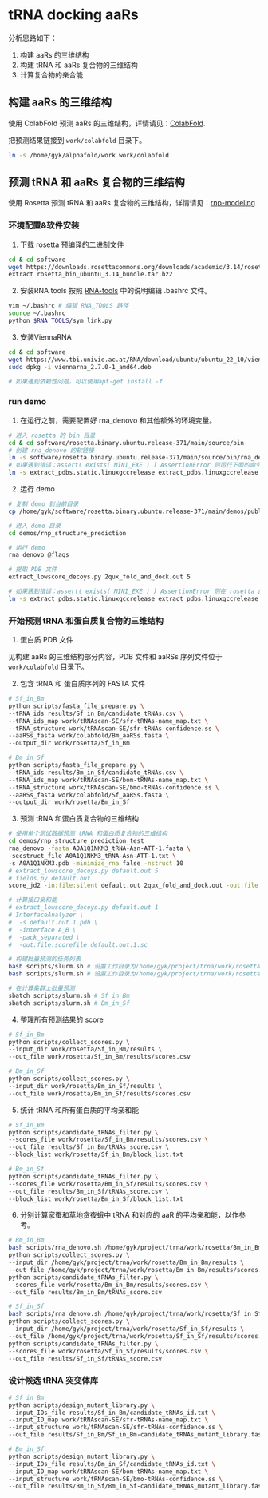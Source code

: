 # tRNA docking aaRs

分析思路如下：

1. 构建 aaRs 的三维结构
2. 构建 tRNA 和 aaRs 复合物的三维结构
3. 计算复合物的亲合能

## 构建 aaRs 的三维结构

使用 ColabFold 预测 aaRs 的三维结构，详情请见：[ColabFold](https://github.com/luxiangze/alphafold).

把预测结果链接到 `work/colabfold` 目录下。

```bash
ln -s /home/gyk/alphafold/work work/colabfold
```

## 预测 tRNA 和 aaRs 复合物的三维结构

使用 Rosetta 预测 tRNA 和 aaRs 复合物的三维结构，详情请见：[rnp-modeling](https://docs.rosettacommons.org/docs/latest/application_documentation/rna/rnp-modeling)

### 环境配置&软件安装

<!-- ```bash
cd /path/to/project/trna
# # 使用 apptainer 拉取 rosetta 镜像
# apptainer pull sifs/rosetta.sif docker://rosettacommons/rosetta
``` -->

1. 下载 rosetta 预编译的二进制文件

```bash
cd & cd software
wget https://downloads.rosettacommons.org/downloads/academic/3.14/rosetta_bin_ubuntu_3.14_bundle.tar.bz2
extract rosetta_bin_ubuntu_3.14_bundle.tar.bz2
```

2. 安装RNA tools
按照 [RNA-tools](https://docs.rosettacommons.org/docs/latest/application_documentation/rna/RNA-tools) 中的说明编辑 .bashrc 文件。

```bash
vim ~/.bashrc # 编辑 RNA_TOOLS 路径
source ~/.bashrc
python $RNA_TOOLS/sym_link.py
```

3. 安装ViennaRNA

```bash
cd & cd software
wget https://www.tbi.univie.ac.at/RNA/download/ubuntu/ubuntu_22_10/viennarna_2.7.0-1_amd64.deb
sudo dpkg -i viennarna_2.7.0-1_amd64.deb

# 如果遇到依赖性问题，可以使用apt-get install -f
```

### run demo

1. 在运行之前，需要配置好 rna_denovo 和其他额外的环境变量。

```bash
# 进入 rosetta 的 bin 目录
cd & cd software/rosetta.binary.ubuntu.release-371/main/source/bin
# 创建 rna_denovo 的软链接
ln -s software/rosetta.binary.ubuntu.release-371/main/source/bin/rna_denovo.static.linuxgccrelease /home/gyk/.local/bin/rna_denovo
# 如果遇到错误：assert( exists( MINI_EXE ) ) AssertionError 则运行下面的命令
ln -s extract_pdbs.static.linuxgccrelease extract_pdbs.linuxgccrelease
```

2. 运行 demo
```bash
# 复制 demo 到当前目录
cp /home/gyk/software/rosetta.binary.ubuntu.release-371/main/demos/public/rnp_structure_prediction demos/ -r

# 进入 demo 目录
cd demos/rnp_structure_prediction

# 运行 demo
rna_denovo @flags

# 提取 PDB 文件
extract_lowscore_decoys.py 2qux_fold_and_dock.out 5

# 如果遇到错误：assert( exists( MINI_EXE ) ) AssertionError 则在 rosetta 的 bin 目录下运行下面的命令，然后再尝试提取 PDB 文件
ln -s extract_pdbs.static.linuxgccrelease extract_pdbs.linuxgccrelease
```

### 开始预测 tRNA 和蛋白质复合物的三维结构

1. 蛋白质 PDB 文件

见构建 aaRs 的三维结构部分内容，PDB 文件和 aaRSs 序列文件位于 `work/colabfold` 目录下。

2. 包含 tRNA 和 蛋白质序列的 FASTA 文件

```bash
# Sf_in_Bm
python scripts/fasta_file_prepare.py \
--tRNA_ids results/Sf_in_Bm/candidate_tRNAs.csv \
--tRNA_ids_map work/tRNAscan-SE/sfr-tRNAs-name_map.txt \
--tRNA_structure work/tRNAscan-SE/sfr-tRNAs-confidence.ss \
--aaRSs_fasta work/colabfold/Bm_aaRSs.fasta \
--output_dir work/rosetta/Sf_in_Bm

# Bm_in_Sf
python scripts/fasta_file_prepare.py \
--tRNA_ids results/Bm_in_Sf/candidate_tRNAs.csv \
--tRNA_ids_map work/tRNAscan-SE/bom-tRNAs-name_map.txt \
--tRNA_structure work/tRNAscan-SE/bmo-tRNAs-confidence.ss \
--aaRSs_fasta work/colabfold/Sf_aaRSs.fasta \
--output_dir work/rosetta/Bm_in_Sf
```

3. 预测 tRNA 和蛋白质复合物的三维结构

```bash
# 使用单个测试数据预测 tRNA 和蛋白质复合物的三维结构
cd demos/rnp_structure_prediction_test
rna_denovo -fasta A0A1Q1NKM3_tRNA-Asn-ATT-1.fasta \
-secstruct_file A0A1Q1NKM3_tRNA-Asn-ATT-1.txt \
-s A0A1Q1NKM3.pdb -minimize_rna false -nstruct 10
# extract_lowscore_decoys.py default.out 5
# fields.py default.out
score_jd2 -in:file:silent default.out 2qux_fold_and_dock.out -out:file:scorefile scores.sc

# 计算接口亲和能
# extract_lowscore_decoys.py default.out 1
# InterfaceAnalyzer \
#  -s default.out.1.pdb \
#  -interface A_B \
#  -pack_separated \
#  -out:file:scorefile default.out.1.sc

# 构建批量预测的任务列表
bash scripts/slurm.sh # 设置工作目录为/home/gyk/project/trna/work/rosetta/Sf_in_Bm
bash scripts/slurm.sh # 设置工作目录为/home/gyk/project/trna/work/rosetta/Bm_in_Sf

# 在计算集群上批量预测
sbatch scripts/slurm.sh # Sf_in_Bm
sbatch scripts/slurm.sh # Bm_in_Sf
```

4. 整理所有预测结果的 score

```bash
# Sf_in_Bm
python scripts/collect_scores.py \
--input_dir work/rosetta/Sf_in_Bm/results \
--out_file work/rosetta/Sf_in_Bm/results/scores.csv

# Bm_in_Sf
python scripts/collect_scores.py \
--input_dir work/rosetta/Bm_in_Sf/results \
--out_file work/rosetta/Bm_in_Sf/results/scores.csv
```

5. 统计 tRNA 和所有蛋白质的平均亲和能

```bash
# Sf_in_Bm
python scripts/candidate_tRNAs_filter.py \
--scores_file work/rosetta/Sf_in_Bm/results/scores.csv \
--out_file results/Sf_in_Bm/tRNAs_score.csv \
--block_list work/rosetta/Sf_in_Bm/block_list.txt

# Bm_in_Sf
python scripts/candidate_tRNAs_filter.py \
--scores_file work/rosetta/Bm_in_Sf/results/scores.csv \
--out_file results/Bm_in_Sf/tRNAs_score.csv \
--block_list work/rosetta/Bm_in_Sf/block_list.txt
```

6. 分别计算家蚕和草地贪夜蛾中 tRNA 和对应的 aaR 的平均亲和能，以作参考。

```bash
# Bm_in_Bm
bash scripts/rna_denovo.sh /home/gyk/project/trna/work/rosetta/Bm_in_Bm /home/gyk/project/trna/work/colabfold/Bm_aaRSs_output_pdb
python scripts/collect_scores.py \
--input_dir /home/gyk/project/trna/work/rosetta/Bm_in_Bm/results \
--out_file /home/gyk/project/trna/work/rosetta/Bm_in_Bm/results/scores.csv
python scripts/candidate_tRNAs_filter.py \
--scores_file work/rosetta/Bm_in_Bm/results/scores.csv \
--out_file results/Bm_in_Bm/tRNAs_score.csv

# Sf_in_Sf
bash scripts/rna_denovo.sh /home/gyk/project/trna/work/rosetta/Sf_in_Sf /home/gyk/project/trna/work/colabfold/Sf_aaRSs_output_pdb
python scripts/collect_scores.py \
--input_dir /home/gyk/project/trna/work/rosetta/Sf_in_Sf/results \
--out_file /home/gyk/project/trna/work/rosetta/Sf_in_Sf/results/scores.csv
python scripts/candidate_tRNAs_filter.py \
--scores_file work/rosetta/Sf_in_Sf/results/scores.csv \
--out_file results/Sf_in_Sf/tRNAs_score.csv
```

### 设计候选 tRNA 突变体库

```bash
# Sf_in_Bm
python scripts/design_mutant_library.py \
--input_IDs_file results/Sf_in_Bm/candidate_tRNAs_id.txt \
--input_ID_map work/tRNAscan-SE/sfr-tRNAs-name_map.txt \
--input_structure work/tRNAscan-SE/sfr-tRNAs-confidence.ss \
--out_file results/Sf_in_Bm/Sf_in_Bm-candidate_tRNAs_mutant_library.fasta

# Bm_in_Sf
python scripts/design_mutant_library.py \
--input_IDs_file results/Bm_in_Sf/candidate_tRNAs_id.txt \
--input_ID_map work/tRNAscan-SE/bom-tRNAs-name_map.txt \
--input_structure work/tRNAscan-SE/bmo-tRNAs-confidence.ss \
--out_file results/Bm_in_Sf/Bm_in_Sf-candidate_tRNAs_mutant_library.fasta
```
